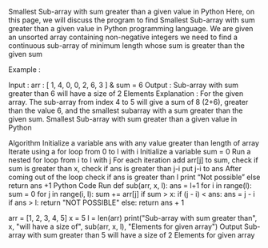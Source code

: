 Smallest Sub-array with sum greater than a given value in Python
Here, on this page, we will discuss the program to find Smallest Sub-array with sum greater than a given value in Python programming language. We are given an unsorted array containing non-negative integers we need to find a continuous sub-array of minimum length whose sum is greater than the given sum

Example :

Input : arr : [ 1, 4, 0, 0, 2, 6, 3 ] & sum = 6
Output : Sub-array with sum greater than 6 will have a size of 2 Elements
Explanation : For the given array. The sub-array from index 4 to 5 will give a sum of 8 (2+6), greater than the value  6, and the smallest subarray with a sum greater than the given sum.
Smallest Sub-array with sum greater than a given value in Python

Algorithm
Initialize a variable ans with any value greater than length of array
Iterate using a for loop from 0 to l with i
Initialize a variable sum = 0
Run a nested for loop from i to l with j
For each iteration add arr[j] to sum, check if sum is greater than x, check if ans is greater than j-i put j-i to ans
After coming out of the loop check if ans is greater than l print “Not possible” else return ans +1
Python Code
Run
def sub(arr, x, l):
    ans = l+1
    for i in range(l):
        sum = 0
        for j in range(i, l):
            sum += arr[j]
            if sum > x:
                if (j - i) < ans:
                    ans = j - i
    if ans > l:
        return "NOT POSSIBLE"
    else:
        return ans + 1


arr = [1, 2, 3, 4, 5]
x = 5
l = len(arr)
print("Sub-array with sum greater than", x, "will have a size of", sub(arr, x, l), "Elements for given array")
Output
Sub-array with sum greater than 5 will have a size of 2 Elements for given array
